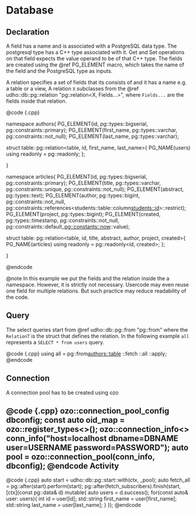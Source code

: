 Database 
===================

Declaration
------------

A field has a name and is associated with a PostgreSQL data type. The postgresql type has
a C++ type associated with it. Get and Set operations on that field expects the value operand
to be of that C++ type. The fields are created using the @ref PG_ELEMENT macro, which takes 
the name of the field and the PostgreSQL type as inputs.

A relation specifies a set of fields that its consists of and it has a name e.g. a table or a 
view, A relation `X` subclasses from the @ref udho::db::pg::relation "pg::relation<X, Fields...>",
where `Fields...` are the fields inside that relation.

@code {.cpp}

namespace authors{
  PG_ELEMENT(id,          pg::types::bigserial, pg::constraints::primary);
  PG_ELEMENT(first_name,  pg::types::varchar,   pg::constraints::not_null);
  PG_ELEMENT(last_name,   pg::types::varchar);

  struct table: pg::relation<table, id, first_name, last_name>{
      PG_NAME(users)
      using readonly = pg::readonly<id>;
  };

}

namespace articles{
  PG_ELEMENT(id,          pg::types::bigserial, pg::constraints::primary);
  PG_ELEMENT(title,       pg::types::varchar,   pg::constraints::unique,   pg::constraints::not_null);
  PG_ELEMENT(abstract,    pg::types::text);
  PG_ELEMENT(author,      pg::types::bigint,    pg::constraints::not_null, pg::constraints::references<students::table::column<students::id>>::restrict);
  PG_ELEMENT(project,     pg::types::bigint);
  PG_ELEMENT(created,     pg::types::timestamp, pg::constraints::not_null, pg::constraints::default_<pg::constants::now>::value);

  struct table: pg::relation<table, id, title, abstract, author, project, created>{
      PG_NAME(articles)
      using readonly = pg::readonly<id, created>;
  };

}

@endcode 

@note In this example we put the fields and the relation inside the a namespace. However, it is strictly not
      necessary. Usercode may even reuse one field for multiple relations. But such practice may reduce 
      readability of the code.


Query
------

The select queries start from @ref udho::db::pg::from "pg::from<RelationT>" where the `RelationT` is the struct 
that defines the relation. In the following example `all` represents a `SELECT * from users` query. 

@code {.cpp}
using all = pg::from<authors::table>
   ::fetch
   ::all
   ::apply;
@endcode



Connection
-----------

A connection pool has to be created using ozo

@code {.cpp}
ozo::connection_pool_config dbconfig;
const auto oid_map = ozo::register_types<>();
ozo::connection_info<> conn_info("host=localhost dbname=DBNAME user=USERNAME password=PASSWORD");
auto pool = ozo::connection_pool(conn_info, dbconfig);
@endcode
Activity 
--------- 

@code {.cpp}
auto start = udho::db::pg::start<all>::with(ctx, _pool);
auto fetch_all = pg::after(start).perform<all>(start);
pg::after(fetch_subscribers).finish(start, [ctx](const pg::data<all>& d) mutable{
  auto users = d.success<all>();
  for(const auto& user: users){
    int id                 = user[id];
    std::string first_name = user[first_name];
    std::string last_name  = user[last_name];
  }
});
@endcode
